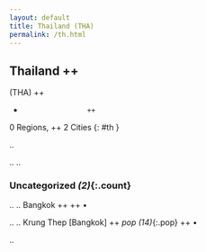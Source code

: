 ```yaml
---
layout: default
title: Thailand (THA)
permalink: /th.html
---
```



## Thailand   ++
(THA)  ++
-                     ++
0 Regions, ++
2 Cities
{: #th }

.. 




.. 
.. 


### Uncategorized _(2)_{:.count}


..
..
Bangkok  ++
 ++
•

..
..
Krung Thep [Bangkok]  ++
 _pop (14)_{:.pop} ++
•




.. 
 
